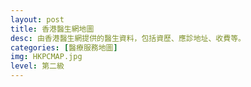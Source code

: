 ```yaml
---
layout: post
title: 香港醫生網地圖
desc: 由香港醫生網提供的醫生資料，包括資歷、應診地址、收費等。
categories: [醫療服務地圖]
img: HKPCMAP.jpg
level: 第二級
---
```


<!-- Google Maps API javascript -->

<script type="text/javascript">
require(['gmaps'], function(gmaps) { 
var tableid = '1mCZGFOft_K1umKeqIVFuSPcCFfSiooX_TEFoJGEL'; //the table id
var map;
var mapDiv;
var storedResponse;

/* INITIALIZE - initialize the map and geocoder */

  function changePosition(position){

    if (position){
      map.setZoom(13);
      map.panTo(new google.maps.LatLng(position.coords.latitude, position.coords.longitude));
    }
    
  }
  
function initialize() {
  mapDiv = document.getElementById('map_canvas');
  map = new google.maps.Map(mapDiv, {
    center: new google.maps.LatLng(22.38269281766774, 114.10987863448963), //the center lat and long
    zoom: 11, //zoom
    mapTypeId: google.maps.MapTypeId.ROADMAP //the map style
  });
   var viewport = document.querySelector("meta[name=viewport]");
   viewport.setAttribute('content', 'initial-scale=1.0, user-scalable=no');
   mapDiv.style.width = '100%';
   mapDiv.style.height = '500px';
  
   var layer = new google.maps.FusionTablesLayer({
      map: map,
      heatmap: { enabled: false },
      query: {
        select: "col6",
        from: "1mCZGFOft_K1umKeqIVFuSPcCFfSiooX_TEFoJGEL",
        where: ""
      },
      options: {
        styleId: 2,
        templateId: 2
      }
    });
    if (navigator.geolocation) {
        navigator.geolocation.getCurrentPosition(changePosition, function(e){ });
    }
}
initialize();
});
</script>
<div id="map_canvas"></div>
